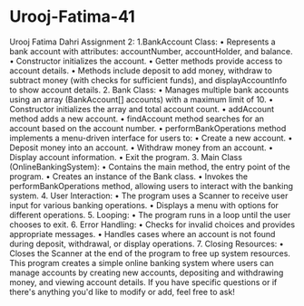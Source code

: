 # Urooj-Fatima-41
Urooj Fatima Dahri 
Assignment 2:
1.BankAccount Class:
•	Represents a bank account with attributes: accountNumber, accountHolder, and balance.
•	Constructor initializes the account.
•	Getter methods provide access to account details.
•	Methods include deposit to add money, withdraw to subtract money (with checks for sufficient funds), and displayAccountInfo to show account details.
2.	Bank Class:
•	Manages multiple bank accounts using an array (BankAccount[] accounts) with a maximum limit of 10.
•	Constructor initializes the array and total account count.
•	addAccount method adds a new account.
•	findAccount method searches for an account based on the account number.
•	performBankOperations method implements a menu-driven interface for users to:
•	Create a new account.
•	Deposit money into an account.
•	Withdraw money from an account.
•	Display account information.
•	Exit the program.
3.	Main Class (OnlineBankingSystem):
•	Contains the main method, the entry point of the program.
•	Creates an instance of the Bank class.
•	Invokes the performBankOperations method, allowing users to interact with the banking system.
4.	User Interaction:
•	The program uses a Scanner to receive user input for various banking operations.
•	Displays a menu with options for different operations.
5.	Looping:
•	The program runs in a loop until the user chooses to exit.
6.	Error Handling:
•	Checks for invalid choices and provides appropriate messages.
•	Handles cases where an account is not found during deposit, withdrawal, or display operations.
7.	Closing Resources:
•	Closes the Scanner at the end of the program to free up system resources.
This program creates a simple online banking system where users can manage accounts by creating new accounts, depositing and withdrawing money, and viewing account details. If you have specific questions or if there's anything you'd like to modify or add, feel free to ask!
